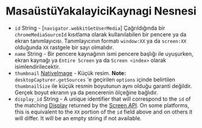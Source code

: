 # MasaüstüYakalayiciKaynagi Nesnesi

* `id` String - [`navigator.webkitGetUserMedia`] Çağrıldığında bir `chromeMediaSourceId` kısıtlama olarak kullanılabilen bir pencere ya da ekran tanımlayıcısı. Tanımlayıcının formatı `window:XX` ya da `screen:XX` olduğunda `XX` rastgele bir sayı olmalıdır. 
* `name` String - Bir pencere kaynağının ismi pencere başlığı ile uyuşurken, ekran kaynağı ya `Entire Screen` ya da `Screen <index>` olarak isimlendirilecektir.
* `thumbnail` [NativeImage](../native-image.md) - Küçük resim. **Note:** `desktopCapturer.getSources` 'e geçirilen `options` içinde belirtilen `thumbnailSize` ile küçük resmin boyutunun aynı olduğu garanti değildir. Gerçek boyut ekranın ya da pencerenin ölçeğine bağlıdır.
* `display_id` String - A unique identifier that will correspond to the `id` of the matching [Display](display.md) returned by the [Screen API](../screen.md). On some platforms, this is equivalent to the `XX` portion of the `id` field above and on others it will differ. It will be an empty string if not available.